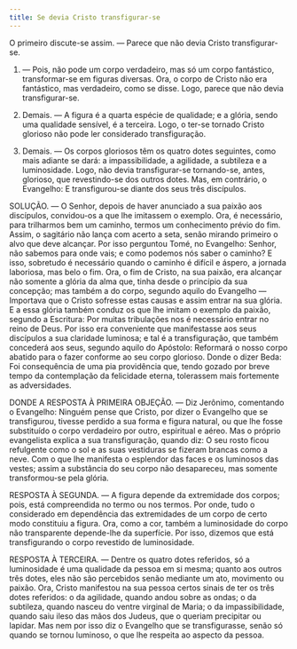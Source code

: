```yaml
---
title: Se devia Cristo transfigurar-se
---
```


O primeiro discute-se assim. — Parece que não devia Cristo transfigurar-se.  

1. — Pois, não pode um corpo verdadeiro, mas só um corpo fantástico, transformar-se em figuras diversas. Ora, o corpo de Cristo não era fantástico, mas verdadeiro, como se disse. Logo, parece que não devia transfigurar-se.  

2. Demais. — A figura é a quarta espécie de qualidade; e a glória, sendo uma qualidade sensível, é a terceira. Logo, o ter-se tornado Cristo glorioso não pode ler considerado transfiguração.  

3. Demais. — Os corpos gloriosos têm os quatro dotes seguintes, como mais adiante se dará: a impassibilidade, a agilidade, a subtileza e a luminosidade. Logo, não devia transfigurar-se tornando-se, antes, glorioso, que revestindo-se dos outros dotes.  Mas, em contrário, o Evangelho: E transfigurou-se diante dos seus três discípulos.  

SOLUÇÃO. — O Senhor, depois de haver anunciado a sua paixão aos discípulos, convidou-os a que lhe imitassem o exemplo. Ora, é necessário, para trilharmos bem um caminho, termos um conhecimento prévio do fim. Assim, o sagitário não lança com acerto a seta, senão mirando primeiro o alvo que deve alcançar. Por isso perguntou Tomé, no Evangelho: Senhor, não sabemos para onde vais; e como podemos nós saber o caminho? E isso, sobretudo é necessário quando o caminho é difícil e áspero, a jornada laboriosa, mas belo o fim. Ora, o fim de Cristo, na sua paixão, era alcançar não somente a glória da alma que, tinha desde o princípio da sua concepção; mas também a do corpo, segundo aquilo do Evangelho — Importava que o Cristo sofresse estas causas e assim entrar na sua glória. E a essa glória também conduz os que lhe imitam o exemplo da paixão, segundo a Escritura: Por muitas tribulações nos é necessário entrar no reino de Deus. Por isso era conveniente que manifestasse aos seus discípulos a sua claridade luminosa; e tal é a transfiguração, que também concederá aos seus, segundo aquilo do Apóstolo: Reformará o nosso corpo abatido para o fazer conforme ao seu corpo glorioso. Donde o dizer Beda: Foi consequência de uma pia providência que, tendo gozado por breve tempo da contemplação da felicidade eterna, tolerassem mais fortemente as adversidades.  

DONDE A RESPOSTA À PRIMEIRA OBJEÇÃO. — Diz Jerônimo, comentando o Evangelho: Ninguém pense que Cristo, por dizer o Evangelho que se transfigurou, tivesse perdido a sua forma e figura natural, ou que lhe fosse substituído o corpo verdadeiro por outro, espiritual e aéreo. Mas o próprio evangelista explica a sua transfiguração, quando diz: O seu rosto ficou refulgente como o sol e as suas vestiduras se fizeram brancas como a neve. Com o que lhe manifesta o esplendor das faces e os luminosos das vestes; assim a substância do seu corpo não desapareceu, mas somente transformou-se pela glória.  

RESPOSTA À SEGUNDA. — A figura depende da extremidade dos corpos; pois, está compreendida no termo ou nos termos. Por onde, tudo o considerado em dependência das extremidades de um corpo de certo modo constituiu a figura. Ora, como a cor, também a luminosidade do corpo não transparente depende-lhe da superfície. Por isso, dizemos que está transfigurando o corpo revestido de luminosidade. 

RESPOSTA À TERCEIRA. — Dentre os quatro dotes referidos, só a luminosidade é uma qualidade da pessoa em si mesma; quanto aos outros três dotes, eles não são percebidos senão mediante um ato, movimento ou paixão. Ora, Cristo manifestou na sua pessoa certos sinais de ter os três dotes referidos: o da agilidade, quando andou sobre as ondas; o da subtileza, quando nasceu do ventre virginal de Maria; o da impassibilidade, quando saiu ileso das mãos dos Judeus, que o queriam precipitar ou lapidar. Mas nem por isso diz o Evangelho que se transfigurasse, senão só quando se tornou luminoso, o que lhe respeita ao aspecto da pessoa.